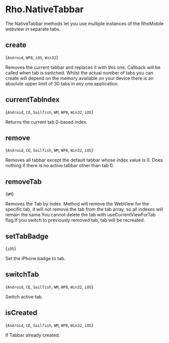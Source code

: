 # Rho.NativeTabbarThe NativeTabbar methods let you use multiple instances of the RhoMobile webview in separate tabs. ## create{`Android`, `WP8`, `iOS`, `Win32`}Removes the current tabbar and replaces it with this one. Callback will be called when tab is switched.  Whilst the actual number of tabs you can create will depend on the memory available on your device there is an absolute upper limit of 30 tabs in any one application.## currentTabIndex{`Android`, `CE`, `Sailfish`, `WM`, `WP8`, `Win32`, `iOS`}Returns the current tab 0-based index.## remove{`Android`, `CE`, `Sailfish`, `WM`, `WP8`, `Win32`, `iOS`}Removes all tabbar except the default tabbar whose index value is 0. Does nothing if there is no active tabbar other than tab 0.## removeTab{`WM`}Removes the Tab by index. Method will remove the WebView for the specific tab, it will not remove the tab from the tab array, so all indexes will remain the same.You cannot delete the tab with useCurrentViewForTab flag.If you switch to previously removed tab, tab will be recreated.## setTabBadge{`iOS`}Set the iPhone badge to tab.## switchTab{`Android`, `CE`, `Sailfish`, `WM`, `WP8`, `Win32`, `iOS`}Switch active tab.## isCreated{`Android`, `CE`, `Sailfish`, `WM`, `WP8`, `Win32`, `iOS`}If Tabbar already created.